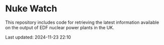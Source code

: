 # Nuke Watch

This repository includes code for retrieving the latest information available on the output of EDF nuclear power plants in the UK.

Last updated: 2024-11-23 22:10